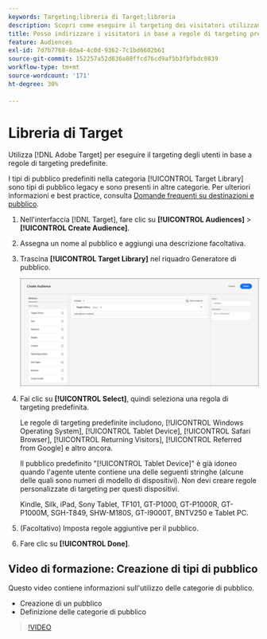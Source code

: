 ```yaml
---
keywords: Targeting;libreria di Target;libreria
description: Scopri come eseguire il targeting dei visitatori utilizzando tipi di pubblico legacy predefiniti.
title: Posso indirizzare i visitatori in base a regole di targeting predefinite?
feature: Audiences
exl-id: 7d7b7768-8da4-4c0d-9362-7c1bd6602b61
source-git-commit: 152257a52d836a88ffcd76cd9af5b3fbfbdc0839
workflow-type: tm+mt
source-wordcount: '171'
ht-degree: 30%

---
```


# Libreria di Target

Utilizza [!DNL Adobe Target] per eseguire il targeting degli utenti in base a regole di targeting predefinite.

I tipi di pubblico predefiniti nella categoria [!UICONTROL Target Library] sono tipi di pubblico legacy e sono presenti in altre categorie. Per ulteriori informazioni e best practice, consulta [Domande frequenti su destinazioni e pubblico](/help/main/c-target/c-troubleshooting-targets-and-audiences/troubleshooting-targets-and-audiences.md#concept_C4EE4B8F4840430CBD798D579A8F208D).

1. Nell&#39;interfaccia [!DNL Target], fare clic su **[!UICONTROL Audiences]** > **[!UICONTROL Create Audience]**.
1. Assegna un nome al pubblico e aggiungi una descrizione facoltativa.
1. Trascina **[!UICONTROL Target Library]** nel riquadro Generatore di pubblico.

   ![Libreria di Target](assets/target_library.png)

1. Fai clic su **[!UICONTROL Select]**, quindi seleziona una regola di targeting predefinita.

   Le regole di targeting predefinite includono, [!UICONTROL Windows Operating System], [!UICONTROL Tablet Device], [!UICONTROL Safari Browser], [!UICONTROL Returning Visitors], [!UICONTROL Referred from Google] e altro ancora.

   Il pubblico predefinito &quot;[!UICONTROL Tablet Device]&quot; è già idoneo quando l&#39;agente utente contiene una delle seguenti stringhe (alcune delle quali sono numeri di modello di dispositivi). Non devi creare regole personalizzate di targeting per questi dispositivi.

   Kindle, Silk, iPad, Sony Tablet, TF101, GT-P1000, GT-P1000R, GT-P1000M, SGH-T849, SHW-M180S, GT-I9000T, BNTV250 e Tablet PC.

1. (Facoltativo) Imposta regole aggiuntive per il pubblico.
1. Fare clic su **[!UICONTROL Done]**.

## Video di formazione: Creazione di tipi di pubblico

Questo video contiene informazioni sull&#39;utilizzo delle categorie di pubblico.

* Creazione di un pubblico
* Definizione delle categorie di pubblico

>[!VIDEO](https://video.tv.adobe.com/v/17392)
